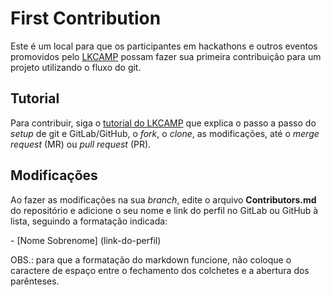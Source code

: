 # First Contribution

Este é um local para que os participantes em hackathons e outros eventos promovidos pelo [LKCAMP](https://lkcamp.dev/) possam fazer sua primeira contribuição para um projeto utilizando o fluxo do git.

## Tutorial

Para contribuir, siga o [tutorial do LKCAMP](https://lkcamp.dev/) que explica o passo a passo do *setup* de git e GitLab/GitHub, o *fork*, o *clone*, as modificações, até o *merge request* (MR) ou *pull request* (PR).

## Modificações

Ao fazer as modificações na sua *branch*, edite o arquivo **Contributors.md** do repositório e adicione o seu nome e link do perfil no GitLab ou GitHub à lista, seguindo a formatação indicada: 

\- \[Nome Sobrenome] (link-do-perfil)

OBS.: para que a formatação do markdown funcione, não coloque o caractere de espaço entre o fechamento dos colchetes e a abertura dos parênteses.
